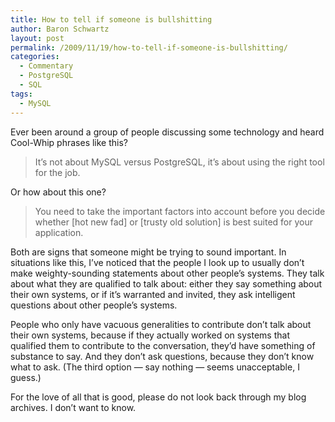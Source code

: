 ```yaml
---
title: How to tell if someone is bullshitting
author: Baron Schwartz
layout: post
permalink: /2009/11/19/how-to-tell-if-someone-is-bullshitting/
categories:
  - Commentary
  - PostgreSQL
  - SQL
tags:
  - MySQL
---
```

Ever been around a group of people discussing some technology and heard Cool-Whip phrases like this?

> It&#8217;s not about MySQL versus PostgreSQL, it&#8217;s about using the right tool for the job.

Or how about this one?

> You need to take the important factors into account before you decide whether [hot new fad] or [trusty old solution] is best suited for your application.

Both are signs that someone might be trying to sound important. In situations like this, I&#8217;ve noticed that the people I look up to usually don&#8217;t make weighty-sounding statements about other people&#8217;s systems. They talk about what they are qualified to talk about: either they say something about their own systems, or if it&#8217;s warranted and invited, they ask intelligent questions about other people&#8217;s systems.

People who only have vacuous generalities to contribute don&#8217;t talk about their own systems, because if they actually worked on systems that qualified them to contribute to the conversation, they&#8217;d have something of substance to say. And they don&#8217;t ask questions, because they don&#8217;t know what to ask. (The third option &#8212; say nothing &#8212; seems unacceptable, I guess.)

For the love of all that is good, please do not look back through my blog archives. I don&#8217;t want to know.